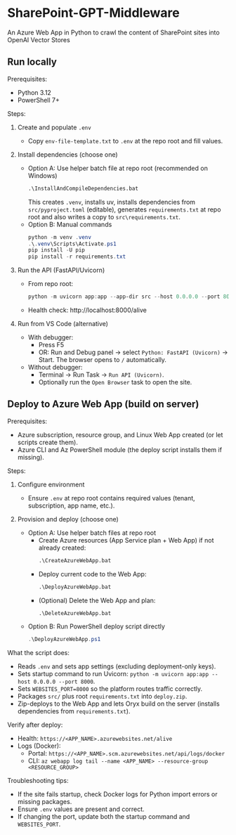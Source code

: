 # SharePoint-GPT-Middleware
An Azure Web App in Python to crawl the content of SharePoint sites into OpenAI Vector Stores

## Run locally

Prerequisites:
- Python 3.12
- PowerShell 7+

Steps:
1) Create and populate `.env`
   - Copy `env-file-template.txt` to `.env` at the repo root and fill values.

2) Install dependencies (choose one)
   - Option A: Use helper batch file at repo root (recommended on Windows)
     ```bat
     .\InstallAndCompileDependencies.bat
     ```
     This creates `.venv`, installs uv, installs dependencies from `src/pyproject.toml` (editable), generates `requirements.txt` at repo root and also writes a copy to `src\requirements.txt`.
   - Option B: Manual commands
     ```powershell
     python -m venv .venv
     .\.venv\Scripts\Activate.ps1
     pip install -U pip
     pip install -r requirements.txt
     ```

3) Run the API (FastAPI/Uvicorn)
   - From repo root:
     ```powershell
     python -m uvicorn app:app --app-dir src --host 0.0.0.0 --port 8000 --reload
     ```
   - Health check: http://localhost:8000/alive

4) Run from VS Code (alternative)
   - With debugger:
     - Press F5
     - OR: Run and Debug panel → select `Python: FastAPI (Uvicorn)` → Start. The browser opens to `/` automatically.
   - Without debugger:
     - Terminal → Run Task → `Run API (Uvicorn)`.
     - Optionally run the `Open Browser` task to open the site.

## Deploy to Azure Web App (build on server)

Prerequisites:
- Azure subscription, resource group, and Linux Web App created (or let scripts create them).
- Azure CLI and Az PowerShell module (the deploy script installs them if missing).

Steps:
1) Configure environment
   - Ensure `.env` at repo root contains required values (tenant, subscription, app name, etc.).

2) Provision and deploy (choose one)
   - Option A: Use helper batch files at repo root
     - Create Azure resources (App Service plan + Web App) if not already created:
       ```bat
       .\CreateAzureWebApp.bat
       ```
     - Deploy current code to the Web App:
       ```bat
       .\DeployAzureWebApp.bat
       ```
     - (Optional) Delete the Web App and plan:
       ```bat
       .\DeleteAzureWebApp.bat
       ```
   - Option B: Run PowerShell deploy script directly
     ```powershell
     .\DeployAzureWebApp.ps1
     ```

What the script does:
- Reads `.env` and sets app settings (excluding deployment-only keys).
- Sets startup command to run Uvicorn: `python -m uvicorn app:app --host 0.0.0.0 --port 8000`.
- Sets `WEBSITES_PORT=8000` so the platform routes traffic correctly.
- Packages `src/` plus root `requirements.txt` into `deploy.zip`.
- Zip-deploys to the Web App and lets Oryx build on the server (installs dependencies from `requirements.txt`).

Verify after deploy:
- Health: `https://<APP_NAME>.azurewebsites.net/alive`
- Logs (Docker):
  - Portal: `https://<APP_NAME>.scm.azurewebsites.net/api/logs/docker`
  - CLI: `az webapp log tail --name <APP_NAME> --resource-group <RESOURCE_GROUP>`

Troubleshooting tips:
- If the site fails startup, check Docker logs for Python import errors or missing packages.
- Ensure `.env` values are present and correct.
- If changing the port, update both the startup command and `WEBSITES_PORT`.
